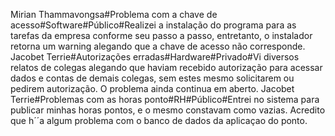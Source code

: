 Mirian Thammavongsa#Problema com a chave de acesso#Software#Público#Realizei a instalação do programa para as tarefas da empresa conforme seu passo a passo, entretanto, o instalador retorna um warning alegando que a chave de acesso não corresponde.
Jacobet Terrie#Autorizações erradas#Hardware#Privado#Vi diversos relatos de colegas alegando que haviam recebido autorização para acessar dados e contas de demais colegas, sem estes mesmo solicitarem ou pedirem autorização. O problema ainda continua em aberto.
Jacobet Terrie#Problemas com as horas ponto#RH#Público#Entrei no sistema para publicar minhas horas pontos, e o mesmo constavam como vazias. Acredito que h´´a algum problema com o banco de dados da aplicaçao do ponto.
